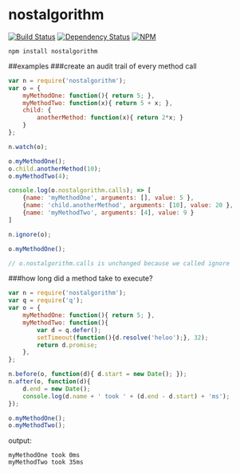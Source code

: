 nostalgorithm
=============
[![Build Status](https://travis-ci.org/chevett/nostalgorithm.png?branch=master)](https://travis-ci.org/chevett/nostalgorithm?branch=master)
[![Dependency Status](https://gemnasium.com/chevett/nostalgorithm.png)](https://gemnasium.com/chevett/nostalgorithm) [![NPM](https://nodei.co/npm-dl/nostalgorithm.png?months=1)](https://nodei.co/npm/nostalgorithm/)



	npm install nostalgorithm
##examples
###create an audit trail of every method call
```js
var n = require('nostalgorithm');
var o = {
  	myMethodOne: function(){ return 5; },
  	myMethodTwo: function(x){ return 5 + x; },
  	child: {
  		anotherMethod: function(x){ return 2*x; }
  	}
};

n.watch(o);

o.myMethodOne();
o.child.anotherMethod(10);
o.myMethodTwo(4);

console.log(o.nostalgorithm.calls); => [
  	{name: 'myMethodOne', arguments: [], value: 5 },
  	{name: 'child.anotherMethod', arguments: [10], value: 20 },
  	{name: 'myMethodTwo', arguments: [4], value: 9 }
] 

n.ignore(o);

o.myMethodOne();

// o.nostalgorithm.calls is unchanged because we called ignore
```	
###how long did a method take to execute?
```js
var n = require('nostalgorithm');
var q = require('q');
var o = {
    myMethodOne: function(){ return 5; },
    myMethodTwo: function(){ 
		var d = q.defer();
		setTimeout(function(){d.resolve('heloo');}, 32);
		return d.promise; 
	},
};

n.before(o, function(d){ d.start = new Date(); });
n.after(o, function(d){ 
    d.end = new Date();
    console.log(d.name + ' took ' + (d.end - d.start) + 'ms');
});

o.myMethodOne();
o.myMethodTwo();
```
output:

	myMethodOne took 0ms		
	myMethodTwo took 35ms

